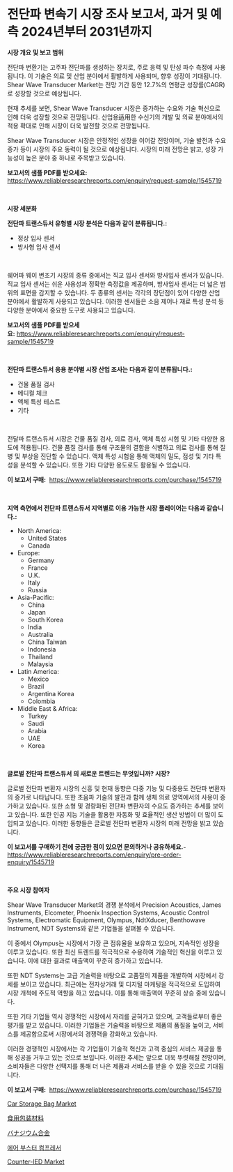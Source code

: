 <p><h1>전단파 변속기 시장 조사 보고서, 과거 및 예측 2024년부터 2031년까지</h1></p><p><strong>시장 개요 및 보고 범위</strong></p>
<p><p>전단파 변환기는 고주파 전단파를 생성하는 장치로, 주로 응력 및 탄성 파수 측정에 사용됩니다. 이 기술은 의료 및 산업 분야에서 활발하게 사용되며, 향후 성장이 기대됩니다. Shear Wave Transducer Market는 전망 기간 동안 12.7%의 연평균 성장률(CAGR)로 성장할 것으로 예상됩니다.</p><p>현재 추세를 보면, Shear Wave Transducer 시장은 증가하는 수요와 기술 혁신으로 인해 더욱 성장할 것으로 전망됩니다. 산업용适用한 수신기의 개발 및 의료 분야에서의 적용 확대로 인해 시장이 더욱 발전할 것으로 전망됩니다.</p><p>Shear Wave Transducer 시장은 안정적인 성장을 이어갈 전망이며, 기술 발전과 수요 증가 등이 시장의 주요 동력이 될 것으로 예상됩니다. 시장의 미래 전망은 밝고, 성장 가능성이 높은 분야 중 하나로 주목받고 있습니다.</p></p>
<p><strong>보고서의 샘플 PDF를 받으세요:</strong> <a href="https://www.reliableresearchreports.com/enquiry/request-sample/1545719">https://www.reliableresearchreports.com/enquiry/request-sample/1545719</a></p>
<p>&nbsp;</p>
<p><strong>시장 세분화</strong></p>
<p><strong>전단파 트랜스듀서 유형별 시장 분석은 다음과 같이 분류됩니다.:</strong></p>
<p><ul><li>정상 입사 센서</li><li>방사형 입사 센서</li></ul></p>
<p>&nbsp;</p>
<p><p>쉐어파 웨이 변조기 시장의 종류 중에서는 직교 입사 센서와 방사입사 센서가 있습니다. 직교 입사 센서는 쉬운 사용성과 정확한 측정값을 제공하며, 방사입사 센서는 더 넓은 범위의 표면을 감지할 수 있습니다. 두 종류의 센서는 각각의 장단점이 있어 다양한 산업 분야에서 활발하게 사용되고 있습니다. 이러한 센서들은 소음 제어나 재료 특성 분석 등 다양한 분야에서 중요한 도구로 사용되고 있습니다.</p></p>
<p><strong>보고서의 샘플 PDF를 받으세요:</strong>&nbsp;<a href="https://www.reliableresearchreports.com/enquiry/request-sample/1545719">https://www.reliableresearchreports.com/enquiry/request-sample/1545719</a></p>
<p>&nbsp;</p>
<p><strong> 전단파 트랜스듀서 응용 분야별 시장 산업 조사는 다음과 같이 분류됩니다.:</strong></p>
<p><ul><li>건물 품질 검사</li><li>메디컬 체크</li><li>액체 특성 테스트</li><li>기타</li></ul></p>
<p>&nbsp;</p>
<p><p>전달파 트랜스듀서 시장은 건물 품질 검사, 의료 검사, 액체 특성 시험 및 기타 다양한 용도에 적용됩니다. 건물 품질 검사를 통해 구조물의 결함을 식별하고 의료 검사를 통해 질병 및 부상을 진단할 수 있습니다. 액체 특성 시험을 통해 액체의 밀도, 점성 및 기타 특성을 분석할 수 있습니다. 또한 기타 다양한 용도로도 활용될 수 있습니다.</p></p>
<p><strong>이 보고서 구매:</strong>&nbsp; <a href="https://www.reliableresearchreports.com/purchase/1545719">https://www.reliableresearchreports.com/purchase/1545719</a></p>
<p>&nbsp;</p>
<p><strong>지역 측면에서 전단파 트랜스듀서 지역별로 이용 가능한 시장 플레이어는 다음과 같습니다.:</strong></p>
<p><ul>
    <li>
        North America:
        <ul>
            <li>United States</li>
            <li>Canada</li>
        </ul>
    </li>
    <li>
        Europe:
        <ul>
            <li>Germany</li>
            <li>France</li>
            <li>U.K.</li>
            <li>Italy</li>
            <li>Russia</li>
        </ul>
    </li>
    <li>
        Asia-Pacific:
        <ul>
            <li>China</li>
            <li>Japan</li>
            <li>South Korea</li>
            <li>India</li>
            <li>Australia</li>
            <li>China Taiwan</li>
            <li>Indonesia</li>
            <li>Thailand</li>
            <li>Malaysia</li>
        </ul>
    </li>
    <li>
        Latin America:
        <ul>
            <li>Mexico</li>
            <li>Brazil</li>
            <li>Argentina Korea</li>
            <li>Colombia</li>
        </ul>
    </li>
    <li>
        Middle East & Africa:
        <ul>
            <li>Turkey</li>
            <li>Saudi</li>
            <li>Arabia</li>
            <li>UAE</li>
            <li>Korea</li>
        </ul>
    </li>
    </ul></p>
<p>&nbsp;</p>
<p><strong>글로벌 전단파 트랜스듀서 의 새로운 트렌드는 무엇입니까? 시장?</strong></p>
<p><p>글로벌 전단파 변환자 시장의 신흥 및 현재 동향은 다중 기능 및 다중용도 전단파 변환자의 증가로 나타납니다. 또한 초음파 기술의 발전과 함께 생체 의료 영역에서의 사용이 증가하고 있습니다. 또한 소형 및 경량화된 전단파 변환자의 수요도 증가하는 추세를 보이고 있습니다. 또한 인공 지능 기술을 활용한 자동화 및 효율적인 생산 방법이 더 많이 도입되고 있습니다. 이러한 동향들은 글로벌 전단파 변환자 시장의 미래 전망을 밝고 있습니다.</p></p>
<p><strong>이 보고서를 구매하기 전에 궁금한 점이 있으면 문의하거나 공유하세요.</strong>- <a href="https://www.reliableresearchreports.com/enquiry/pre-order-enquiry/1545719">https://www.reliableresearchreports.com/enquiry/pre-order-enquiry/1545719</a></p>
<p>&nbsp;</p>
<p><strong>주요 시장 참여자</strong></p>
<p><p>Shear Wave Transducer Market의 경쟁 분석에서 Precision Acoustics, James Instruments, Elcometer, Phoenix Inspection Systems, Acoustic Control Systems, Electromatic Equipment, Olympus, NdtXducer, Benthowave Instrument, NDT Systems와 같은 기업들을 살펴볼 수 있습니다. </p><p>이 중에서 Olympus는 시장에서 가장 큰 점유율을 보유하고 있으며, 지속적인 성장을 이루고 있습니다. 또한 최신 트렌드를 적극적으로 수용하여 기술적인 혁신을 이루고 있습니다. 이에 대한 결과로 매출액이 꾸준히 증가하고 있습니다. </p><p>또한 NDT Systems는 고급 기술력을 바탕으로 고품질의 제품을 개발하여 시장에서 강세를 보이고 있습니다. 최근에는 전자상거래 및 디지털 마케팅을 적극적으로 도입하여 시장 개척에 주도적 역할을 하고 있습니다. 이를 통해 매출액이 꾸준히 상승 중에 있습니다. </p><p>또한 기타 기업들 역시 경쟁적인 시장에서 자리를 굳혀가고 있으며, 고객들로부터 좋은 평가를 받고 있습니다. 이러한 기업들은 기술력을 바탕으로 제품의 품질을 높이고, 서비스를 제공함으로써 시장에서의 경쟁력을 강화하고 있습니다. </p><p>이러한 경쟁적인 시장에서는 각 기업들이 기술적 혁신과 고객 중심의 서비스 제공을 통해 성공을 거두고 있는 것으로 보입니다. 이러한 추세는 앞으로 더욱 뚜렷해질 전망이며, 소비자들은 다양한 선택지를 통해 더 나은 제품과 서비스를 받을 수 있을 것으로 기대됩니다.</p></p>
<p><strong>이 보고서 구매:</strong>&nbsp;&nbsp;<a href="https://www.reliableresearchreports.com/purchase/1545719">https://www.reliableresearchreports.com/purchase/1545719</a></p>
<p><p><a href="https://issuu.com/reportprime-2/docs/car-storage-bag-market-size-2030.pptx">Car Storage Bag Market</a></p><p><a href="https://github.com/adcxff01450218/Market-Research-Report-List-1/blob/main/619900714070.md">食用包装材料</a></p><p><a href="https://github.com/xnljig2898992/Market-Research-Report-List-1/blob/main/644308114069.md">バナジウム合金</a></p><p><a href="https://github.com/trmesnao7959541/Market-Research-Report-List-1/blob/main/359441913119.md">에어 부스터 컴프레서</a></p><p><a href="https://github.com/sonuprakash1/Market-Research-Report-List-2/blob/main/counter-ied-market.md">Counter-IED Market</a></p></p>
